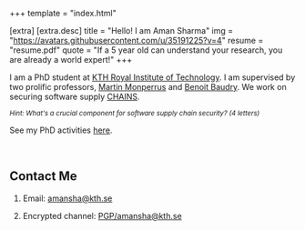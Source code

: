 +++
template = "index.html"

[extra]
    [extra.desc]
    title = "Hello! I am Aman Sharma"
    img = "https://avatars.githubusercontent.com/u/35191225?v=4"
    resume = "resume.pdf"
    quote = "If a 5 year old can understand your research, you are already a world expert!"
+++

I am a PhD student at [KTH Royal Institute of Technology](https://www.kth.se/profile/amansha).
I am supervised by two prolific professors, [Martin Monperrus](https://www.monperrus.net/martin/) and [Benoit Baudry](https://softwarediversity.eu/).
We work on securing software supply [CHAINS](https://chains.proj.kth.se/).

<small><i>Hint: What's a crucial component for software supply chain security? (4 letters)</i></small>

See my PhD activities [here](/phd-activities/).

<br/>

## Contact Me

1. Email: [amansha@kth.se](mailto:amansha@kth.se)

2. Encrypted channel: [PGP/amansha@kth.se](https://keyserver.ubuntu.com/pks/lookup?op=get&search=0xf71a6270dda7bd863b66713781bd3c8a486897b4)
